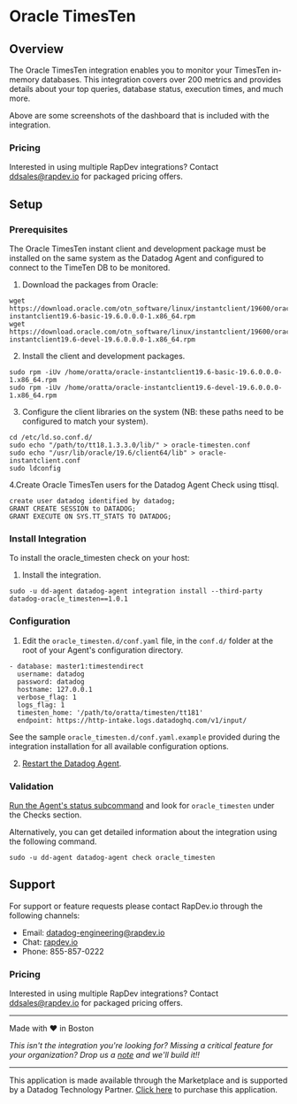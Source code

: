 # Oracle TimesTen

## Overview

The Oracle TimesTen integration enables you to monitor your TimesTen in-memory databases. This integration covers over 200 metrics and provides details about your top queries, database status, execution times, and much more.

Above are some screenshots of the dashboard that is included with the integration.

### Pricing
Interested in using multiple RapDev integrations? Contact [ddsales@rapdev.io](mailto:ddsales@rapdev.io) for packaged pricing offers.

## Setup

### Prerequisites
The Oracle TimesTen instant client and development package must be installed on the same system as the Datadog Agent and configured to connect to the TimeTen DB to be monitored. 
1. Download the packages from Oracle: 
```
wget https://download.oracle.com/otn_software/linux/instantclient/19600/oracle‐instantclient19.6‐basic‐19.6.0.0.0‐1.x86_64.rpm
wget https://download.oracle.com/otn_software/linux/instantclient/19600/oracle‐instantclient19.6‐devel‐19.6.0.0.0‐1.x86_64.rpm
```
2. Install the client and development packages. 
```
sudo rpm ‐iUv /home/oratta/oracle‐instantclient19.6‐basic‐19.6.0.0.0‐ 1.x86_64.rpm
sudo rpm ‐iUv /home/oratta/oracle‐instantclient19.6‐devel‐19.6.0.0.0‐ 1.x86_64.rpm
```
3. Configure the client libraries on the system (NB: these paths need to be configured to match your system).
```
cd /etc/ld.so.conf.d/
sudo echo "/path/to/tt18.1.3.3.0/lib/" > oracle-timesten.conf
sudo echo "/usr/lib/oracle/19.6/client64/lib" > oracle‐instantclient.conf
sudo ldconfig
```
4.Create Oracle TimesTen users for the Datadog Agent Check using ttisql.
```
create user datadog identified by datadog;
GRANT CREATE SESSION to DATADOG;
GRANT EXECUTE ON SYS.TT_STATS TO DATADOG;
```

### Install Integration
To install the oracle_timesten check on your host:

1. Install the integration.
```
sudo ‐u dd‐agent datadog‐agent integration install --third-party datadog-oracle_timesten==1.0.1
```

### Configuration
1. Edit the `oracle_timesten.d/conf.yaml` file, in the `conf.d/` folder at the root of your Agent's configuration directory. 

```
‐ database: master1:timestendirect 
  username: datadog
  password: datadog
  hostname: 127.0.0.1 
  verbose_flag: 1
  logs_flag: 1
  timesten_home: '/path/to/oratta/timesten/tt181'
  endpoint: https://http‐intake.logs.datadoghq.com/v1/input/
```
  
  See the sample `oracle_timesten.d/conf.yaml.example` provided during the integration installation for all available configuration options.

2. [Restart the Datadog Agent](https://docs.datadoghq.com/agent/guide/agent-commands/?tab=agentv6v7#start-stop-and-restart-the-agent).

### Validation

[Run the Agent's status subcommand](https://docs.datadoghq.com/agent/guide/agent-commands/?tab=agentv6v7#agent-information) and look for `oracle_timesten` under the Checks section.

Alternatively, you can get detailed information about the integration using the following command.
```
sudo ‐u dd‐agent datadog‐agent check oracle_timesten
```

## Support

For support or feature requests please contact RapDev.io through the following channels: 

 - Email: datadog-engineering@rapdev.io 
 - Chat: [rapdev.io](https://www.rapdev.io/#Get-in-touch)
 - Phone: 855-857-0222

### Pricing
Interested in using multiple RapDev integrations? Contact [ddsales@rapdev.io](mailto:ddsales@rapdev.io) for packaged pricing offers.

---
Made with ❤️  in Boston

*This isn't the integration you're looking for? Missing a critical feature for your organization? Drop us a [note](mailto:datadog-engineering@rapdev.io) and we'll build it!!*

---
This application is made available through the Marketplace and is supported by a Datadog Technology Partner. [Click here](https://app.datadoghq.com/marketplace/app/rapdev-oracle-timesten/pricing) to purchase this application.
